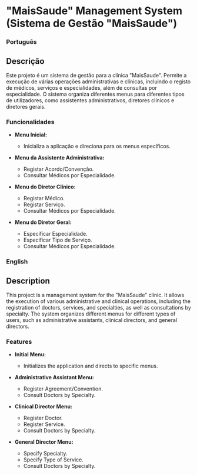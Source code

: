 # "MaisSaude" Management System (Sistema de Gestão "MaisSaude")

### Português

## Descrição

Este projeto é um sistema de gestão para a clínica "MaisSaude". Permite a execução de várias operações administrativas e clínicas, incluindo o registo de médicos, serviços e especialidades, além de consultas por especialidade. O sistema organiza diferentes menus para diferentes tipos de utilizadores, como assistentes administrativos, diretores clínicos e diretores gerais.

### Funcionalidades

- **Menu Inicial:**
  - Inicializa a aplicação e direciona para os menus específicos.

- **Menu da Assistente Administrativa:**
  - Registar Acordo/Convenção.
  - Consultar Médicos por Especialidade.

- **Menu do Diretor Clínico:**
  - Registar Médico.
  - Registar Serviço.
  - Consultar Médicos por Especialidade.

- **Menu do Diretor Geral:**
  - Especificar Especialidade.
  - Especificar Tipo de Serviço.
  - Consultar Médicos por Especialidade.

### English

## Description

This project is a management system for the "MaisSaude" clinic. It allows the execution of various administrative and clinical operations, including the registration of doctors, services, and specialties, as well as consultations by specialty. The system organizes different menus for different types of users, such as administrative assistants, clinical directors, and general directors.

### Features

- **Initial Menu:**
  - Initializes the application and directs to specific menus.

- **Administrative Assistant Menu:**
  - Register Agreement/Convention.
  - Consult Doctors by Specialty.

- **Clinical Director Menu:**
  - Register Doctor.
  - Register Service.
  - Consult Doctors by Specialty.

- **General Director Menu:**
  - Specify Specialty.
  - Specify Type of Service.
  - Consult Doctors by Specialty.
